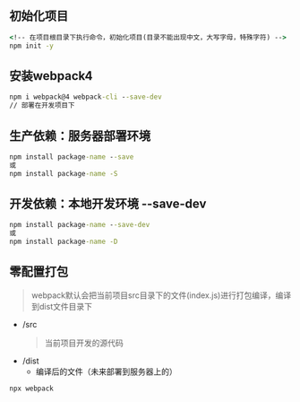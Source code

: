 ## 初始化项目
```cmd
<!-- 在项目根目录下执行命令，初始化项目(目录不能出现中文，大写字母，特殊字符) -->
npm init -y
```

## 安装webpack4
```cmd
npm i webpack@4 webpack-cli --save-dev 
// 部署在开发项目下
```

## 生产依赖：服务器部署环境
```cmd
npm install package-name --save
或
npm install package-name -S
```

## 开发依赖：本地开发环境 --save-dev
```cmd
npm install package-name --save-dev
或
npm install package-name -D
```

## 零配置打包
> webpack默认会把当前项目src目录下的文件(index.js)进行打包编译，编译到dist文件目录下
+ /src
  >当前项目开发的源代码
+ /dist
  - 编译后的文件（未来部署到服务器上的）
```cdm
npx webpack
```